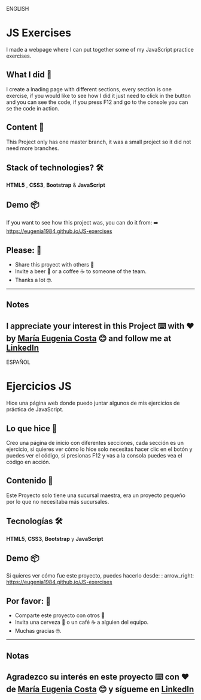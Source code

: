 ENGLISH

# JS Exercises

I made a webpage where I can put together some of my JavaScript practice exercises.

## What I did 🚀

I create a lnading page with different sections, every section is one exercise, if you would like to see how I did it just need to click in the button and you can see the code, if you press F12 and go to the console you can se the code in action.

## Content 🚀
This Project only has one master branch, it was a small project so it did not need more branches.

## Stack of technologies?  🛠️

**HTML5** , **CSS3**, **Bootstrap** & **JavaScript**

## Demo 📦
If you want to see how this project was, you can do it from:
:arrow_right:   https://eugenia1984.github.io/JS-exercises
 

## Please: 🎁

* Share this proyect with others 📢
* Invite a beer 🍺 or a coffee ☕  to someone of the team. 
* Thanks a lot 🤓.

---
## Notes
I appreciate your interest in this Project ⌨️ with ❤️ by [María Eugenia Costa](https://github.com/eugenia1984) 😊 and follow me at [LinkedIn](http://www.linkedin.com/in/maríaeugeniacosta) 
---

ESPAÑOL

# Ejercicios JS

Hice una página web donde puedo juntar algunos de mis ejercicios de práctica de JavaScript.

## Lo que hice 🚀

Creo una página de inicio con diferentes secciones, cada sección es un ejercicio, si quieres ver cómo lo hice solo necesitas hacer clic en el botón y puedes ver el código, si presionas F12 y vas a la consola puedes vea el código en acción.

## Contenido 🚀
Este Proyecto solo tiene una sucursal maestra, era un proyecto pequeño por lo que no necesitaba más sucursales.

## Tecnologías 🛠️

**HTML5**, **CSS3**, **Bootstrap** y **JavaScript**

## Demo 📦
Si quieres ver cómo fue este proyecto, puedes hacerlo desde:
: arrow_right: https://eugenia1984.github.io/JS-exercises
 

## Por favor: 🎁

* Comparte este proyecto con otros 📢
* Invita una cerveza 🍺 o un café ☕ a alguien del equipo.
* Muchas gracias 🤓.

---
## Notas
Agradezco su interés en este proyecto ⌨️ con ❤️ de [María Eugenia Costa](https://github.com/eugenia1984) 😊 y sígueme en [LinkedIn](http://www.linkedin.com/in/maríaeugeniacosta)
---
